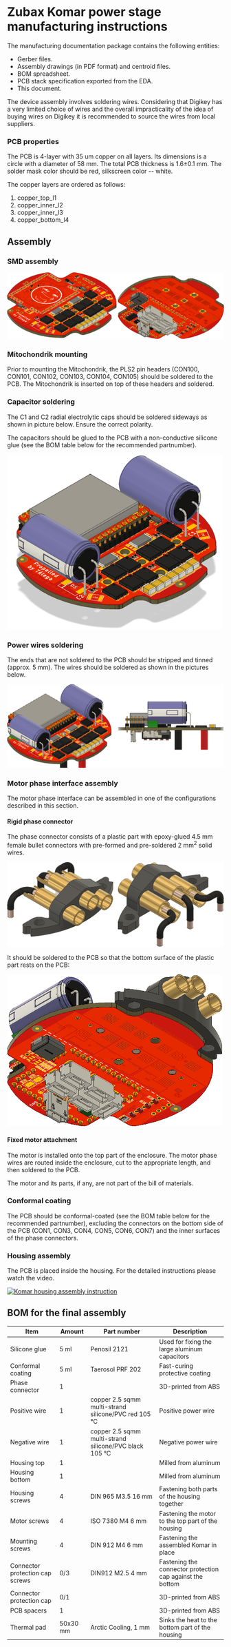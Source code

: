 # Zubax Komar power stage manufacturing instructions

The manufacturing documentation package contains the following entities:

* Gerber files.
* Assembly drawings (in PDF format) and centroid files.
* BOM spreadsheet.
* PCB stack specification exported from the EDA.
* This document.

The device assembly involves soldering wires.
Considering that Digikey has a very limited choice of wires and the overall impracticality of the idea of
buying wires on Digikey it is recommended to source the wires from local suppliers.

### PCB properties

The PCB is 4-layer with 35 um copper on all layers.
Its dimensions is a circle with a diameter of 58 mm.
The total PCB thickness is 1.6±0.1 mm.
The solder mask color should be red, silkscreen color -- white.

The copper layers are ordered as follows:

1. copper_top_l1
2. copper_inner_l2
3. copper_inner_l3
4. copper_bottom_l4

## Assembly

### SMD assembly

<img src="pics/1.png" />

### Mitochondrik mounting

Prior to mounting the Mitochondrik,
the PLS2 pin headers (CON100, CON101, CON102, CON103, CON104, CON105) should be soldered to the PCB.
The Mitochondrik is inserted on top of these headers and soldered.

### Capacitor soldering

The C1 and C2 radial electrolytic caps should be soldered sideways as shown in picture below.
Ensure the correct polarity.

The capacitors should be glued to the PCB with a non-conductive silicone glue
(see the BOM table below for the recommended partnumber).

<img src="pics/3.png" width="500" />

### Power wires soldering

The ends that are not soldered to the PCB should be stripped and tinned (approx. 5 mm).
The wires should be soldered as shown in the pictures below.

<img src="pics/4.png" />

### Motor phase interface assembly

The motor phase interface can be assembled in one of the configurations described in this section.

#### Rigid phase connector

The phase connector consists of a plastic part with epoxy-glued 4.5 mm female bullet connectors
with pre-formed and pre-soldered 2 mm<sup>2</sup> solid wires.

<img src="pics/5.png" />

It should be soldered to the PCB so that the bottom surface of the plastic part rests on the PCB:

<img src="pics/6.png" width="500" />

#### Fixed motor attachment

The motor is installed onto the top part of the enclosure.
The motor phase wires are routed inside the enclosure, cut to the appropriate length, and then soldered to the PCB.

The motor and its parts, if any, are not part of the bill of materials.

### Conformal coating

The PCB should be conformal-coated (see the BOM table below for the recommended partnumber),
excluding the connectors on the bottom side of the PCB (CON1, CON3, CON4, CON5, CON6, CON7)
and the inner surfaces of the phase connectors.

### Housing assembly

The PCB is placed inside the housing. For the detailed instructions please watch the video.

[![Komar housing assembly instruction](http://img.youtube.com/vi/qDjCuD04zwk/0.jpg)](http://www.youtube.com/watch?v=qDjCuD04zwk "Komar housing assembly instruction")

## BOM for the final assembly

| Item                          | Amount| Part number               | Description                                           |
|-------------------------------|-------|---------------------------|-------------------------------------------------------|
| Silicone glue                 | 5 ml  | Penosil 2121              | Used for fixing the large aluminum capacitors         |
| Conformal coating             | 5 ml  | Taerosol PRF 202          | Fast-curing protective coating                        |
| Phase connector               | 1     |                           | 3D-printed from ABS                                   |
| Positive wire                 | 1     | copper 2.5 sqmm multi-strand silicone/PVC red 105 °C   | Positive power wire      |
| Negative wire                 | 1     | copper 2.5 sqmm multi-strand silicone/PVC black 105 °C | Negative power wire      |
| Housing top                   | 1     |                           | Milled from aluminum                                  |
| Housing bottom                | 1     |                           | Milled from aluminum                                  |
| Housing screws                | 4     | DIN 965 M3.5 16 mm        | Fastening both parts of the housing together          |
| Motor screws                  | 4     | ISO 7380 M4 6 mm          | Fastening the motor to the top part of the housing    |
| Mounting screws               | 4     | DIN 912 M4 6 mm           | Fastening the assembled Komar in place                |
| Connector protection cap screws | 0/3 | DIN912 M2.5 4 mm          | Fastening the connector protection cap against the bottom |
| Connector protection cap      | 0/1   |                           | 3D-printed from ABS                                   |
| PCB spacers                   | 1     |                           | 3D-printed from ABS                                   |
| Thermal pad                   | 50x30 mm | Arctic Cooling, 1 mm   | Sinks the heat to the bottom part of the housing      |
